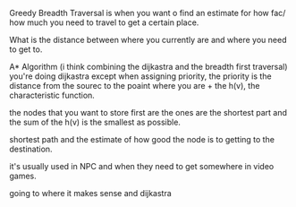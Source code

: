 Greedy Breadth Traversal is when you want o find an estimate for how
fac/ how much you need to travel to get a certain place. 

What is the distance between where you currently are and where you need to get to. 

A* Algorithm (i think combining the dijkastra and the breadth first traversal)
you're doing dijkastra except when assigning priority, the priority is the distance
from the sourec to the poaint where you are + the h(v), the characteristic function.

the nodes that you want to store first are the ones are the shortest part and the sum
of the h(v) is the smallest as possible. 

shortest path and the estimate of how good the node is to getting to the destination. 

it's usually used in NPC and when they need to get somewhere in video games. 



going to where it makes sense and dijkastra